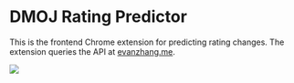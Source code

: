 # DMOJ Rating Predictor

This is the frontend Chrome extension for predicting rating changes. The extension queries the API at [evanzhang.me](https://evanzhang.me/rating/).

![](https://i.imgur.com/fUGLzjc.png)
